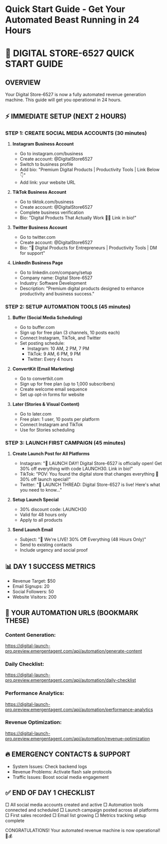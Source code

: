 # Quick Start Guide - Get Your Automated Beast Running in 24 Hours


# 🚀 DIGITAL STORE-6527 QUICK START GUIDE

## OVERVIEW
Your Digital Store-6527 is now a fully automated revenue generation machine. This guide will get you operational in 24 hours.

## ⚡ IMMEDIATE SETUP (NEXT 2 HOURS)

### STEP 1: CREATE SOCIAL MEDIA ACCOUNTS (30 minutes)
1. **Instagram Business Account**
   - Go to instagram.com/business
   - Create account: @DigitalStore6527
   - Switch to business profile
   - Add bio: "Premium Digital Products | Productivity Tools | Link Below 👇"
   - Add link: your website URL

2. **TikTok Business Account**
   - Go to tiktok.com/business
   - Create account: @DigitalStore6527
   - Complete business verification
   - Bio: "Digital Products That Actually Work 📱✨ Link in bio!"

3. **Twitter Business Account**
   - Go to twitter.com
   - Create account: @DigitalStore6527
   - Bio: "🎯 Digital Products for Entrepreneurs | Productivity Tools | DM for support"

4. **LinkedIn Business Page**
   - Go to linkedin.com/company/setup
   - Company name: Digital Store-6527
   - Industry: Software Development
   - Description: "Premium digital products designed to enhance productivity and business success."

### STEP 2: SETUP AUTOMATION TOOLS (45 minutes)
1. **Buffer (Social Media Scheduling)**
   - Go to buffer.com
   - Sign up for free plan (3 channels, 10 posts each)
   - Connect Instagram, TikTok, and Twitter
   - Set posting schedule:
     * Instagram: 10 AM, 2 PM, 7 PM
     * TikTok: 9 AM, 6 PM, 9 PM
     * Twitter: Every 4 hours

2. **ConvertKit (Email Marketing)**
   - Go to convertkit.com
   - Sign up for free plan (up to 1,000 subscribers)
   - Create welcome email sequence
   - Set up opt-in forms for website

3. **Later (Stories & Visual Content)**
   - Go to later.com
   - Free plan: 1 user, 10 posts per platform
   - Connect Instagram and TikTok
   - Use for Stories scheduling

### STEP 3: LAUNCH FIRST CAMPAIGN (45 minutes)
1. **Create Launch Post for All Platforms**
   - Instagram: "🎉 LAUNCH DAY! Digital Store-6527 is officially open! Get 30% off everything with code LAUNCH30. Link in bio!"
   - TikTok: "POV: You found the digital store that changes everything 🤯 30% off launch special!"
   - Twitter: "🚀 LAUNCH THREAD: Digital Store-6527 is live! Here's what you need to know..."

2. **Setup Launch Special**
   - 30% discount code: LAUNCH30
   - Valid for 48 hours only
   - Apply to all products

3. **Send Launch Email**
   - Subject: "🎉 We're LIVE! 30% Off Everything (48 Hours Only)"
   - Send to existing contacts
   - Include urgency and social proof

## 📊 DAY 1 SUCCESS METRICS
- Revenue Target: $50
- Email Signups: 20
- Social Followers: 50
- Website Visitors: 200

## 🎯 YOUR AUTOMATION URLS (BOOKMARK THESE)

### Content Generation:
https://digital-launch-pro.preview.emergentagent.com/api/automation/generate-content

### Daily Checklist:
https://digital-launch-pro.preview.emergentagent.com/api/automation/daily-checklist

### Performance Analytics:
https://digital-launch-pro.preview.emergentagent.com/api/automation/performance-analytics

### Revenue Optimization:
https://digital-launch-pro.preview.emergentagent.com/api/automation/revenue-optimization

## 🔥 EMERGENCY CONTACTS & SUPPORT
- System Issues: Check backend logs
- Revenue Problems: Activate flash sale protocols
- Traffic Issues: Boost social media engagement

## ✅ END OF DAY 1 CHECKLIST
□ All social media accounts created and active
□ Automation tools connected and scheduled
□ Launch campaign posted across all platforms
□ First sales recorded
□ Email list growing
□ Metrics tracking setup complete

CONGRATULATIONS! Your automated revenue machine is now operational! 🤖💰
